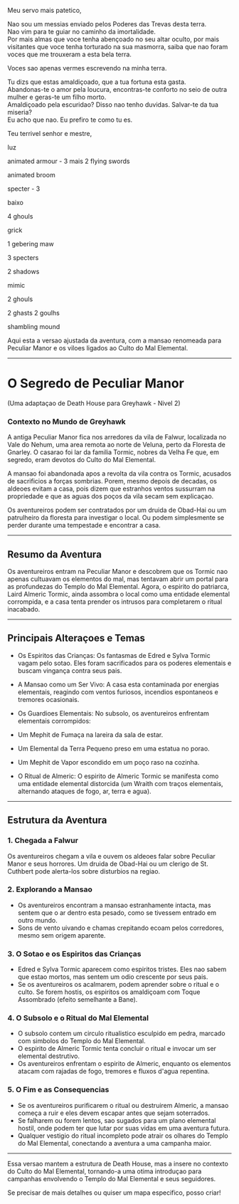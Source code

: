 Meu servo mais patetico,

Nao sou um messias enviado pelos Poderes das Trevas desta terra.  
Nao vim para te guiar no caminho da imortalidade.  
Por mais almas que voce tenha abençoado no seu altar oculto, por mais
visitantes que voce tenha torturado na sua masmorra, saiba que nao foram voces
que me trouxeram a esta bela terra.

Voces sao apenas vermes escrevendo na minha terra.

Tu dizs que estas amaldiçoado, que a tua fortuna esta gasta.  
Abandonas-te  o amor pela loucura, encontras-te conforto no seio de outra
mulher e geras-te um filho morto.  
Amaldiçoado pela escuridao? Disso nao tenho duvidas. Salvar-te da tua miseria?  
Eu acho que nao. Eu prefiro te como tu es.

Teu terrivel senhor e mestre,

Iuz

animated armour - 3 mais 2 flying swords

animated broom

specter - 3

baixo

4 ghouls

grick

1 gebering maw

3 specters

2 shadows

mimic

2 ghouls

2 ghasts 2 goulhs

shambling mound

Aqui esta a versao ajustada da aventura, com a mansao renomeada para Peculiar
Manor e os viloes ligados ao Culto do Mal Elemental.

* * *

# O Segredo de Peculiar Manor

(Uma adaptaçao de Death House para Greyhawk - Nivel 2)

### Contexto no Mundo de Greyhawk

A antiga Peculiar Manor fica nos arredores da vila de Falwur, localizada no
Vale do Nehum, uma area remota ao norte de Veluna, perto da Floresta de
Gnarley. O casarao foi lar da familia Tormic, nobres da Velha Fe que, em
segredo, eram devotos do Culto do Mal Elemental.

A mansao foi abandonada apos a revolta da vila contra os Tormic, acusados de
sacrificios a forças sombrias. Porem, mesmo depois de decadas, os aldeoes
evitam a casa, pois dizem que estranhos ventos sussurram na propriedade e que
as aguas dos poços da vila secam sem explicaçao.

Os aventureiros podem ser contratados por um druida de Obad-Hai ou um
patrulheiro da floresta para investigar o local. Ou podem simplesmente se
perder durante uma tempestade e encontrar a casa.

* * *

## Resumo da Aventura

Os aventureiros entram na Peculiar Manor e descobrem que os Tormic nao apenas
cultuavam os elementos do mal, mas tentavam abrir um portal para as
profundezas do Templo do Mal Elemental. Agora, o espirito do patriarca, Laird
Almeric Tormic, ainda assombra o local como uma entidade elemental corrompida,
e a casa tenta prender os intrusos para completarem o ritual inacabado.

* * *

## Principais Alteraçoes e Temas

  * Os Espiritos das Crianças: Os fantasmas de Edred e Sylva Tormic vagam pelo sotao. Eles foram sacrificados para os poderes elementais e buscam vingança contra seus pais.
  * A Mansao como um Ser Vivo: A casa esta contaminada por energias elementais, reagindo com ventos furiosos, incendios espontaneos e tremores ocasionais.
  * Os Guardioes Elementais: No subsolo, os aventureiros enfrentam elementais corrompidos:

  * Um Mephit de Fumaça na lareira da sala de estar.
  * Um Elemental da Terra Pequeno preso em uma estatua no porao.
  * Um Mephit de Vapor escondido em um poço raso na cozinha.

  * O Ritual de Almeric: O espirito de Almeric Tormic se manifesta como uma entidade elemental distorcida (um Wraith com traços elementais, alternando ataques de fogo, ar, terra e agua).

* * *

## Estrutura da Aventura

### 1\. Chegada a Falwur

Os aventureiros chegam a vila e ouvem os aldeoes falar sobre Peculiar Manor e
seus horrores. Um druida de Obad-Hai ou um clerigo de St. Cuthbert pode
alerta-los sobre disturbios na regiao.

### 2\. Explorando a Mansao

  * Os aventureiros encontram a mansao estranhamente intacta, mas sentem que o ar dentro esta pesado, como se tivessem entrado em outro mundo.
  * Sons de vento uivando e chamas crepitando ecoam pelos corredores, mesmo sem origem aparente.

### 3\. O Sotao e os Espiritos das Crianças

  * Edred e Sylva Tormic aparecem como espiritos tristes. Eles nao sabem que estao mortos, mas sentem um odio crescente por seus pais.
  * Se os aventureiros os acalmarem, podem aprender sobre o ritual e o culto. Se forem hostis, os espiritos os amaldiçoam com Toque Assombrado (efeito semelhante a Bane).

### 4\. O Subsolo e o Ritual do Mal Elemental

  * O subsolo contem um circulo ritualistico esculpido em pedra, marcado com simbolos do Templo do Mal Elemental.
  * O espirito de Almeric Tormic tenta concluir o ritual e invocar um ser elemental destrutivo.
  * Os aventureiros enfrentam o espirito de Almeric, enquanto os elementos atacam com rajadas de fogo, tremores e fluxos d'agua repentina.

### 5\. O Fim e as Consequencias

  * Se os aventureiros purificarem o ritual ou destruirem Almeric, a mansao começa a ruir e eles devem escapar antes que sejam soterrados.
  * Se falharem ou forem lentos, sao sugados para um plano elemental hostil, onde podem ter que lutar por suas vidas em uma aventura futura.
  * Qualquer vestigio do ritual incompleto pode atrair os olhares do Templo do Mal Elemental, conectando a aventura a uma campanha maior.

* * *

Essa versao mantem a estrutura de Death House, mas a insere no contexto do
Culto do Mal Elemental, tornando-a uma otima introduçao para campanhas
envolvendo o Templo do Mal Elemental e seus seguidores.

Se precisar de mais detalhes ou quiser um mapa especifico, posso criar! 
























